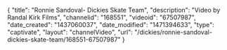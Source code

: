 {
    "title": "Ronnie Sandoval- Dickies Skate Team",
    "description": "Video by Randal Kirk Films",
    "channelid": "168551",
    "videoid": "67507987",
    "date_created": "1437060037",
    "date_modified": "1471394633",
    "type": "captivate",
    "layout": "channelVideo",
    "url": "\/dickies\/ronnie-sandoval-dickies-skate-team\/168551-67507987"
}